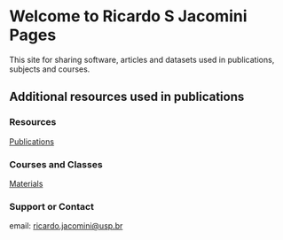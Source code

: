 # Welcome to **Ricardo S Jacomini** Pages

This site for sharing software, articles and datasets used in publications, subjects and courses.



## Additional resources used in publications

### Resources

[Publications](https://github.com/ricardojacomini/ricardojacomini.github.io/publications.md)


### Courses and Classes

[Materials](https://github.com/ricardojacomini/ricardojacomini.github.io/classes.md)




### Support or Contact

email: ricardo.jacomini@usp.br
